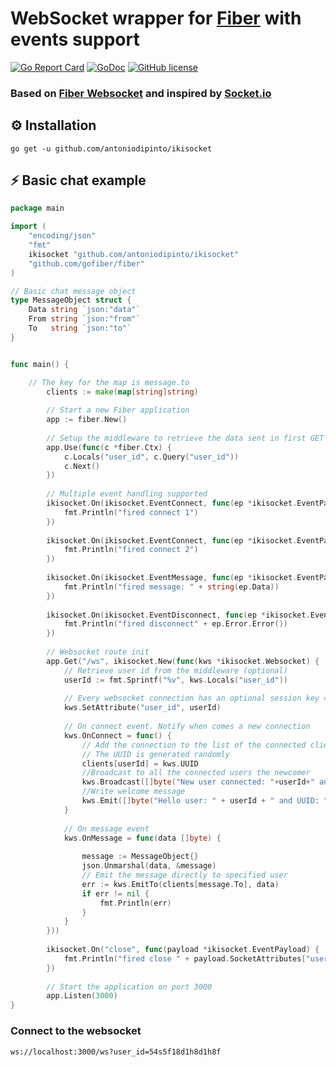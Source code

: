 
# WebSocket wrapper for [Fiber](https://github.com/gofiber/fiber) with events support
[![Go Report Card](https://goreportcard.com/badge/github.com/antoniodipinto/ikisocket)](https://goreportcard.com/report/github.com/antoniodipinto/ikisocket)
[![GoDoc](https://godoc.org/github.com/antoniodipinto/ikisocket?status.svg)](https://godoc.org/github.com/antoniodipinto/ikisocket)
[![GitHub license](https://img.shields.io/badge/license-MIT-blue.svg)](https://github.com/antoniodipinto/ikisocket/blob/master/LICENSE)
### Based on [Fiber Websocket](https://github.com/gofiber/websocket) and inspired by [Socket.io](https://github.com/socketio/socket.io)

## ⚙️ Installation

```
go get -u github.com/antoniodipinto/ikisocket
```

## ⚡️ Basic chat example

```go
package main

import (
	"encoding/json"
	"fmt"
	ikisocket "github.com/antoniodipinto/ikisocket"
	"github.com/gofiber/fiber"
)

// Basic chat message object
type MessageObject struct {
	Data string `json:"data"`
	From string `json:"from"`
	To   string `json:"to"`
}


func main() {

	// The key for the map is message.to
    	clients := make(map[string]string)
    
    	// Start a new Fiber application
    	app := fiber.New()
    
    	// Setup the middleware to retrieve the data sent in first GET request
    	app.Use(func(c *fiber.Ctx) {
    		c.Locals("user_id", c.Query("user_id"))
    		c.Next()
    	})
    
    	// Multiple event handling supported
    	ikisocket.On(ikisocket.EventConnect, func(ep *ikisocket.EventPayload) {
    		fmt.Println("fired connect 1")
    	})
    
    	ikisocket.On(ikisocket.EventConnect, func(ep *ikisocket.EventPayload) {
    		fmt.Println("fired connect 2")
    	})
    
    	ikisocket.On(ikisocket.EventMessage, func(ep *ikisocket.EventPayload) {
    		fmt.Println("fired message: " + string(ep.Data))
    	})
    
    	ikisocket.On(ikisocket.EventDisconnect, func(ep *ikisocket.EventPayload) {
    		fmt.Println("fired disconnect" + ep.Error.Error())
    	})
    
    	// Websocket route init
    	app.Get("/ws", ikisocket.New(func(kws *ikisocket.Websocket) {
    		// Retrieve user id from the middleware (optional)
    		userId := fmt.Sprintf("%v", kws.Locals("user_id"))
    
    		// Every websocket connection has an optional session key => value storage
    		kws.SetAttribute("user_id", userId)
    
    		// On connect event. Notify when comes a new connection
    		kws.OnConnect = func() {
    			// Add the connection to the list of the connected clients
    			// The UUID is generated randomly
    			clients[userId] = kws.UUID
    			//Broadcast to all the connected users the newcomer
    			kws.Broadcast([]byte("New user connected: "+userId+" and UUID: "+kws.UUID), true)
    			//Write welcome message
    			kws.Emit([]byte("Hello user: " + userId + " and UUID: " + kws.UUID))
    		}
    
    		// On message event
    		kws.OnMessage = func(data []byte) {
    
    			message := MessageObject{}
    			json.Unmarshal(data, &message)
    			// Emit the message directly to specified user
    			err := kws.EmitTo(clients[message.To], data)
    			if err != nil {
    				fmt.Println(err)
    			}
    		}
    	}))
    
    	ikisocket.On("close", func(payload *ikisocket.EventPayload) {
    		fmt.Println("fired close " + payload.SocketAttributes["user_id"])
    	})
    
    	// Start the application on port 3000
    	app.Listen(3000)
}
```
### Connect to the websocket

```
ws://localhost:3000/ws?user_id=54s5f18d1h8d1h8f
```